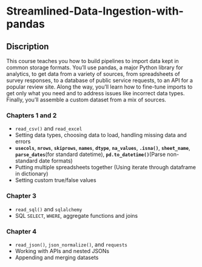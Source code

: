 # Streamlined-Data-Ingestion-with-pandas

## Discription
This course teaches you how to build pipelines to import data kept in common storage formats. You’ll use pandas, a major Python library for analytics, to get data from a variety of sources, from spreadsheets of survey responses, to a database of public service requests, to an API for a popular review site. Along the way, you’ll learn how to fine-tune imports to get only what you need and to address issues like incorrect data types. Finally, you’ll assemble a custom dataset from a mix of sources.
### Chapters 1 and 2
* `read_csv()` and `read_excel`
* Setting data types, choosing data to load, handling missing data and errors
* **`usecols`**, **`nrows`**, **`skiprows`**, **`names`**, **`dtype`**, **`na_values`**, **`.isna()`**, **`sheet_name`**, **`parse_dates`**(for standard datetime), **`pd.to_datetime()`**(Parse non-standard date formats)
* Putting multiple spreadsheets together (Using iterate through dataframe in dictionary)
* Setting custom true/false values
### Chapter 3
* `read_sql()` and `sqlalchemy`
* SQL `SELECT`, `WHERE`, aggregate functions and joins
### Chapter 4
* `read_json()`, `json_normalize()`, and `requests`
* Working with APIs and nested JSONs
* Appending and merging datasets
